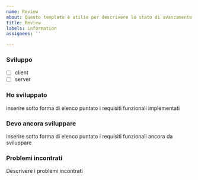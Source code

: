 ```yaml
---
name: Review
about: Questo template è utilie per descrivere lo stato di avanzamento del lavoro
title: Review
labels: information
assignees: ''

---
```


### Sviluppo
- [ ] client
- [ ] server

### Ho sviluppato
inserire sotto forma di elenco puntato i requisiti funzionali implementati

### Devo ancora sviluppare
inserire sotto forma di elenco puntato i requisiti funzionali ancora da sviluppare

### Problemi incontrati
Descrivere i problemi incontrati
